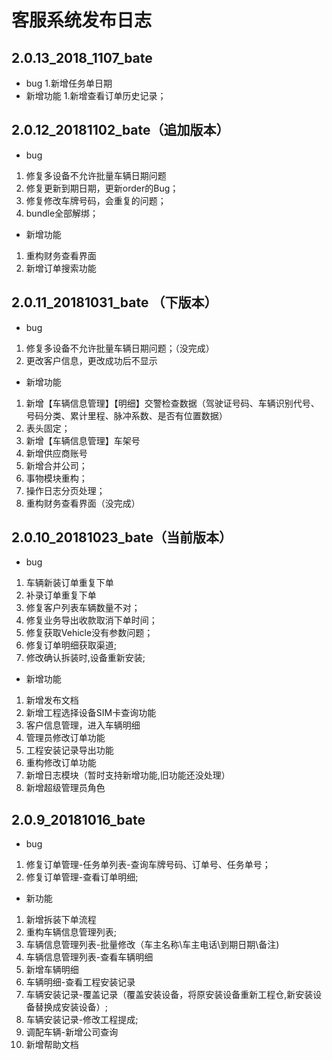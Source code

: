 # 客服系统发布日志
## 2.0.13_2018_1107_bate
- bug
1.新增任务单日期
- 新增功能
1.新增查看订单历史记录；
## 2.0.12_20181102_bate（追加版本）
- bug
1. 修复多设备不允许批量车辆日期问题
2. 修复更新到期日期，更新order的Bug；
3. 修复修改车牌号码，会重复的问题；
4. bundle全部解绑；
- 新增功能
1. 重构财务查看界面
1. 新增订单搜索功能

## 2.0.11_20181031_bate （下版本）
- bug
1. 修复多设备不允许批量车辆日期问题；（没完成）
1. 更改客户信息，更改成功后不显示
- 新增功能
1. 新增【车辆信息管理】【明细】交警检查数据（驾驶证号码、车辆识别代号、号码分类、累计里程、脉冲系数、是否有位置数据）
1. 表头固定；
1. 新增【车辆信息管理】车架号
1. 新增供应商账号
1. 新增合并公司；
1. 事物模块重构；
1. 操作日志分页处理；
1. 重构财务查看界面（没完成）

## 2.0.10_20181023_bate（当前版本）
- bug
1. 车辆新装订单重复下单
1. 补录订单重复下单
1. 修复客户列表车辆数量不对；
1. 修复业务导出收款取消下单时间；
1. 修复获取Vehicle没有参数问题；
1. 修复订单明细获取渠道;
1. 修改确认拆装时,设备重新安装;
- 新增功能
1. 新增发布文档
1. 新增工程选择设备SIM卡查询功能
1. 客户信息管理，进入车辆明细
1. 管理员修改订单功能
1. 工程安装记录导出功能
1. 重构修改订单功能
1. 新增日志模块（暂时支持新增功能,旧功能还没处理）
1. 新增超级管理员角色


## 2.0.9_20181016_bate
- bug
1. 修复订单管理-任务单列表-查询车牌号码、订单号、任务单号；
1. 修复订单管理-查看订单明细; 

- 新功能
1. 新增拆装下单流程
1. 重构车辆信息管理列表;
1. 车辆信息管理列表-批量修改（车主名称\车主电话\到期日期\备注)
1. 车辆信息管理列表-查看车辆明细
1. 新增车辆明细
1. 车辆明细-查看工程安装记录
1. 车辆安装记录-覆盖记录（覆盖安装设备，将原安装设备重新工程仓,新安装设备替换成安装设备）;
1. 车辆安装记录-修改工程提成;
1. 调配车辆-新增公司查询
1. 新增帮助文档
